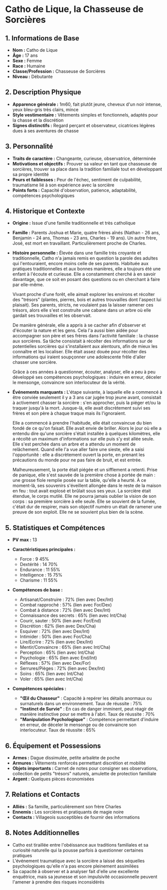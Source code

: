 # Catho de Lique, la Chasseuse de Sorcières

## 1. Informations de Base
- **Nom :** Catho de Lique
- **Âge :** 17 ans
- **Sexe :** Femme
- **Race :** Humaine
- **Classe/Profession :** Chasseuse de Sorcières
- **Niveau :** Débutante

## 2. Description Physique
- **Apparence générale :** 1m60, fait plutôt jeune, cheveux d'un noir intense, yeux bleu-gris très clairs, mince
- **Style vestimentaire :** Vêtements simples et fonctionnels, adaptés pour la chasse et la discrétion
- **Signes distinctifs :** Regard perçant et observateur, cicatrices légères dues à ses aventures de chasse

## 3. Personnalité
- **Traits de caractère :** Changeante, curieuse, observatrice, déterminée
- **Motivations et objectifs :** Prouver sa valeur en tant que chasseuse de sorcières, trouver sa place dans la tradition familiale tout en développant sa propre identité
- **Peurs et faiblesses :** Peur de l'échec, sentiment de culpabilité, traumatisme lié à son expérience avec la sorcière
- **Points forts :** Capacité d'observation, patience, adaptabilité, compétences psychologiques

## 4. Historique et Contexte
- **Origine :** Issue d'une famille traditionnelle et très catholique
- **Famille :** Parents Joshua et Marie, quatre frères aînés (Nathan - 26 ans, Benjamin - 24 ans, Thomas - 23 ans, Charles - 19 ans). Un autre frère, José, est mort en travaillant. Particulièrement proche de Charles.
- **Histoire personnelle :** Élevée dans une famille très croyante et traditionnelle, Catho n'a jamais remis en question la parole des adultes qui l'entouraient, encore moins celle de ses parents. Habituée aux pratiques traditionnelles et aux bonnes manières, elle a toujours été une enfant à l'écoute et curieuse. Elle a constamment cherché à en savoir davantage, que ce soit en posant des questions ou en cherchant à faire par elle-même.

  Vivant proche d'une forêt, elle aimait explorer les environs et récolter des "trésors" (plantes, pierres, bois et autres trouvailles dont l'aspect lui plaisait). Ses parents, stricts, ne voulaient pas la laisser ramener ces trésors, alors elle s'est construite une cabane dans un arbre où elle gardait ses trouvailles et les observait.
  
  De manière générale, elle a appris à se cacher afin d'observer et d'écouter la nature et les gens. Cela l'a aussi bien aidée pour accompagner son père et ses frères dans l'activité familiale : la chasse aux sorcières. Sa tâche consistait à récolter des informations sur de potentielles sorcières qui s'installaient aux alentours, afin de mieux les connaître et les localiser. Elle était assez douée pour récolter des informations qui iraient soupçonner une adolescente frêle d'aller chasser une sorcière.
  
  Grâce à ces années à questionner, écouter, analyser, elle a peu à peu développé ses compétences psychologiques : induire en erreur, déceler le mensonge, convaincre son interlocuteur de la vérité.

- **Événements marquants :** L'étape suivante, à laquelle elle a commencé à être conviée seulement il y a 3 ans car jugée trop jeune avant, consistait à activement chasser la sorcière : s'en approcher, puis la piéger et/ou la traquer jusqu'à la mort. Jusque-là, elle avait discrètement suivi ses frères et son père à chaque traque mais ils l'ignoraient.

  Elle a commencé à prendre l'habitude, elle était convaincue du bien fondé de ce qu'on faisait. Elle avait envie de briller. Alors le jour où elle a entendu dire qu'une sorcière s'était installée à quelques kilomètres, elle a récolté un maximum d'informations sur elle puis s'y est allée seule. Elle s'est perchée dans un arbre et a attendu un moment de relâchement. Quand elle l'a vue aller faire une sieste, elle a saisi l'opportunité : elle a discrètement ouvert la porte, en prenant les précautions du monde pour ne pas faire de bruit, et est entrée.
  
  Malheureusement, la porte était piégée et un sifflement a retenti. Prise de panique, elle s'est sauvée de la première chose à portée de main : une grosse fiole remplie posée sur la table, qu'elle a heurté. À ce moment-là, ses souvenirs s'éveillent allongée dans le reste de la maison en feu : tout avait explosé et brûlait sous ses yeux. La sorcière était étendue, le corps mutilé. Elle ne pourra jamais oublier la vision de son corps : sa première sorcière à elle seule. Elle se souvient de la fumée, c'était dur de respirer, mais son objectif numéro un était de ramener une preuve de son exploit. Elle ne se souvient plus bien de la scène.

## 5. Statistiques et Compétences
- **PV max :** 13

- **Caractéristiques principales :**
  - Force : 9 45%
  - Dextérité : 14 70%
  - Endurance : 11 55%
  - Intelligence : 15 75%
  - Charisme : 11 55%

- **Compétences de base :**
  - Artisanat/Construire : 72% (lien avec Dex/Int)
  - Combat rapproché : 57% (lien avec For/Dex)
  - Combat à distance : 72% (lien avec Dex/Int)
  - Connaissance des secrets : 65% (lien avec Int/Cha)
  - Courir, sauter : 50% (lien avec For/End)
  - Discrétion : 62% (lien avec Dex/Cha)
  - Esquiver : 72% (lien avec Dex/Int)
  - Intimider : 50% (lien avec For/Cha)
  - Lire/Ecrire : 72% (lien avec Dex/Int)
  - Mentir/Convaincre : 65% (lien avec Int/Cha)
  - Perception : 65% (lien avec Int/Cha)
  - Psychologie : 65% (lien avec End/Int)
  - Réflexes : 57% (lien avec Dex/For)
  - Serrures/Pièges : 72% (lien avec Dex/Int)
  - Soins : 65% (lien avec Int/Cha)
  - Voler : 65% (lien avec Int/Cha)

- **Compétences spéciales :**
  - **"Œil du Chasseur"** : Capacité à repérer les détails anormaux ou surnaturels dans un environnement. Taux de réussite : 75%
  - **"Instinct de Survie"** : En cas de danger imminent, peut réagir de manière instinctive pour se mettre à l'abri. Taux de réussite : 70%
  - **"Manipulation Psychologique"** : Compétence permettant d'induire en erreur, de déceler le mensonge ou de convaincre son interlocuteur. Taux de réussite : 65%

## 6. Équipement et Possessions
- **Armes :** Dague dissimulée, petite arbalète de poche
- **Armures :** Vêtements renforcés permettant discrétion et mobilité
- **Objets importants :** Carnet de notes pour consigner ses observations, collection de petits "trésors" naturels, amulette de protection familiale
- **Argent :** Quelques pièces économisées

## 7. Relations et Contacts
- **Alliés :** Sa famille, particulièrement son frère Charles
- **Ennemis :** Les sorcières et pratiquants de magie noire
- **Contacts :** Villageois susceptibles de fournir des informations

## 8. Notes Additionnelles
- Catho est tiraillée entre l'obéissance aux traditions familiales et sa curiosité naturelle qui la pousse parfois à questionner certaines pratiques
- L'événement traumatique avec la sorcière a laissé des séquelles psychologiques qu'elle n'a pas encore pleinement assimilées
- Sa capacité à observer et à analyser fait d'elle une excellente enquêtrice, mais sa jeunesse et son impulsivité occasionnelle peuvent l'amener à prendre des risques inconsidérés 